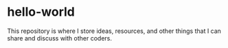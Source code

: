 # hello-world
This repository is where I store ideas, resources, and other things that I can share and discuss with other coders.
